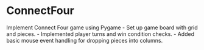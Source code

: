 # ConnectFour
Implement Connect Four game using Pygame  - Set up game board with grid and pieces. - Implemented player turns and win condition checks. - Added basic mouse event handling for dropping pieces into columns.
